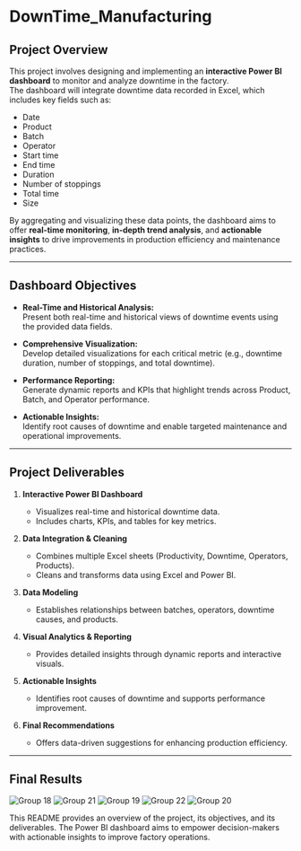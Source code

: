 # DownTime_Manufacturing

## Project Overview
This project involves designing and implementing an **interactive Power BI dashboard** to monitor and analyze downtime in the factory.  
The dashboard will integrate downtime data recorded in Excel, which includes key fields such as:

- Date  
- Product  
- Batch  
- Operator  
- Start time  
- End time  
- Duration  
- Number of stoppings  
- Total time  
- Size  

By aggregating and visualizing these data points, the dashboard aims to offer **real-time monitoring**, **in-depth trend analysis**, and **actionable insights** to drive improvements in production efficiency and maintenance practices.

---

## Dashboard Objectives

- **Real-Time and Historical Analysis:**  
  Present both real-time and historical views of downtime events using the provided data fields.  

- **Comprehensive Visualization:**  
  Develop detailed visualizations for each critical metric (e.g., downtime duration, number of stoppings, and total downtime).  

- **Performance Reporting:**  
  Generate dynamic reports and KPIs that highlight trends across Product, Batch, and Operator performance.  

- **Actionable Insights:**  
  Identify root causes of downtime and enable targeted maintenance and operational improvements.  

---

## Project Deliverables

1. **Interactive Power BI Dashboard**  
   - Visualizes real-time and historical downtime data.  
   - Includes charts, KPIs, and tables for key metrics.  

2. **Data Integration & Cleaning**  
   - Combines multiple Excel sheets (Productivity, Downtime, Operators, Products).  
   - Cleans and transforms data using Excel and Power BI.  

3. **Data Modeling**  
   - Establishes relationships between batches, operators, downtime causes, and products.  

4. **Visual Analytics & Reporting**  
   - Provides detailed insights through dynamic reports and interactive visuals.  

5. **Actionable Insights**  
   - Identifies root causes of downtime and supports performance improvement.  

6. **Final Recommendations**  
   - Offers data-driven suggestions for enhancing production efficiency.  

---

## Final Results

![Group 18](https://github.com/user-attachments/assets/73f7b429-fb0a-4996-ad5b-bf4aaeaa44fe)
![Group 21](https://github.com/user-attachments/assets/147d8a2f-62fb-40c9-ac31-06e100ec6635)
![Group 19](https://github.com/user-attachments/assets/0be90bbf-19ff-4642-bdfd-e38147462bbc)
![Group 22](https://github.com/user-attachments/assets/edecd52b-51b9-4ad9-b618-94d92158d5e8)
![Group 20](https://github.com/user-attachments/assets/2b6b0ad5-de6a-4024-88cc-66fd6cc0e5d6)

This README provides an overview of the project, its objectives, and its deliverables. The Power BI dashboard aims to empower decision-makers with actionable insights to improve factory operations.
